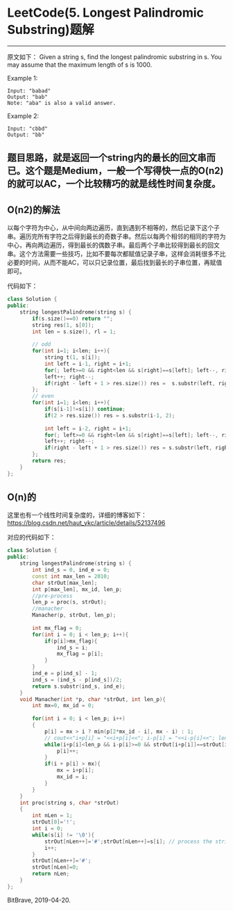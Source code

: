 # LeetCode(5. Longest Palindromic Substring)题解

------
原文如下：
Given a string s, find the longest palindromic substring in s. You may assume that the maximum length of s is 1000.

Example 1:

    Input: "babad"
    Output: "bab"
    Note: "aba" is also a valid answer.
Example 2:

    Input: "cbbd"
    Output: "bb"

## 题目思路，就是返回一个string内的最长的回文串而已。这个题是Medium，一般一个写得快一点的O(n2)的就可以AC，一个比较精巧的就是线性时间复杂度。

## O(n2)的解法
以每个字符为中心，从中间向两边遍历，直到遇到不相等的，然后记录下这个子串。遍历完所有字符之后得到最长的奇数子串。然后以每两个相邻的相同的字符为中心，再向两边遍历，得到最长的偶数子串。最后两个子串比较得到最长的回文串。这个方法需要一些技巧，比如不要每次都赋值记录子串，这样会消耗很多不比必要的时间，从而不能AC，可以只记录位置，最后找到最长的子串位置，再赋值即可。

代码如下：

```c++
class Solution {
public:
    string longestPalindrome(string s) {
        if(s.size()==0) return "";
        string res(1, s[0]);
        int len = s.size(), rl = 1;
        
        // odd
        for(int i=1; i<len; i++){
            string t(1, s[i]);
            int left = i-1, right = i+1;
            for(; left>=0 && right<len && s[right]==s[left]; left--, right++);
            left++; right--;
            if(right - left + 1 > res.size()) res =  s.substr(left, right - left + 1);
        };
        // even
        for(int i=1; i<len; i++){
            if(s[i-1]!=s[i]) continue;
            if(2 > res.size()) res = s.substr(i-1, 2);
            
            int left = i-2, right = i+1;
            for(; left>=0 && right<len && s[right]==s[left]; left--, right++);
            left++; right--;
            if(right - left + 1 > res.size()) res = s.substr(left, right - left + 1);
        };
        return res;
    }
};
```
## O(n)的
这里也有一个线性时间复杂度的，详细的博客如下：<https://blog.csdn.net/haut_ykc/article/details/52137496>

对应的代码如下：

```c++
class Solution {
public:
    string longestPalindrome(string s) {
        int ind_s = 0, ind_e = 0;
        const int max_len = 2010;
        char strOut[max_len];
        int p[max_len], mx_id, len_p;
        //pre-process
        len_p = proc(s, strOut);
        //manacher
        Manacher(p, strOut, len_p);
    
        int mx_flag = 0;
        for(int i = 0; i < len_p; i++){
            if(p[i]>mx_flag){
                ind_s = i;
                mx_flag = p[i];
            }
        }
        ind_e = p[ind_s] - 1;
        ind_s = (ind_s - p[ind_s])/2;
        return s.substr(ind_s, ind_e);
    }
    void Manacher(int *p, char *strOut, int len_p){
        int mx=0, mx_id = 0;
        
        for(int i = 0; i < len_p; i++)
        {
            p[i] = mx > i ? min(p[2*mx_id - i], mx - i) : 1;
            // cout<<"i+p[i] = "<<i+p[i]<<"; i-p[i] = "<<i-p[i]<<"; len_p = "<<len_p<<endl;
            while(i+p[i]<len_p && i-p[i]>=0 && strOut[i+p[i]]==strOut[i-p[i]]){
                p[i]++;
            }
            if(i + p[i] > mx){
                mx = i+p[i];
                mx_id = i;
            }
        }
    }
    int proc(string s, char *strOut)
    {
        int nLen = 1;
        strOut[0]='!';
        int i = 0;
        while(s[i] != '\0'){            
            strOut[nLen++]='#';strOut[nLen++]=s[i]; // process the string
            i++;
        }
        strOut[nLen++]='#';
        strOut[nLen]=0;
        return nLen;
    }
};
```

BitBrave, 2019-04-20. 